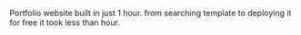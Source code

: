 Portfolio website built in just 1 hour. 
from searching template to deploying it for free it took less than hour.

